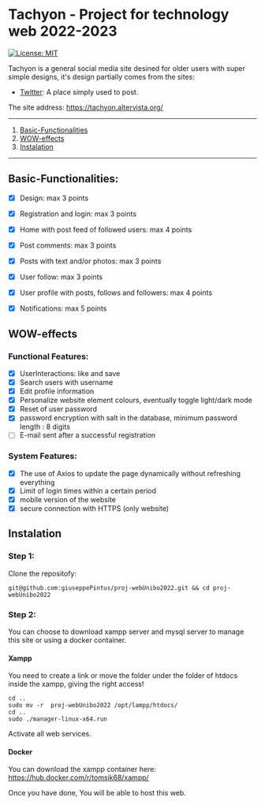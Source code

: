 
# Tachyon - Project for technology web 2022-2023
[![License: MIT ](https://img.shields.io/badge/License-MIT-red.svg)](https://opensource.org/licenses/MIT)


Tachyon is a general social media site desined for older users with super simple designs, it's design partially comes from 
the sites:
- [Twitter](https://twitter.com/): A place simply used to post. 

The site address: https://tachyon.altervista.org/

---------------------------------
1. [Basic-Functionalities](#basic-functionalities)
2. [WOW-effects](#wow-effects)
3. [Instalation](#Instalation)
---------------------------------

## Basic-Functionalities:
- [X] Design: max 3 points
- [X] Registration and login: max 3 points
- [X] Home with post feed of followed users: max 4 points
- [X] Post comments: max 3 points
- [X] Posts with text and/or photos: max 3 points
- [X] User follow: max 3 points
- [X] User profile with posts, follows and followers: max 4 points
- [X] Notifications: max 5 points


## WOW-effects
### Functional Features:
- [X] UserInteractions: like and save
- [X] Search users with username
- [X] Edit profile information
- [X] Personalize website element colours, eventually toggle light/dark mode
- [X] Reset of user password
- [X] password encryption with salt in the database, minimum password length : 8 digits
- [ ] E-mail sent after a successful registration

### System Features:
- [X] The use of Axios to update the page dynamically without refreshing everything
- [X] Limit of login times within a certain period
- [X] mobile version of the website
- [X] secure connection with HTTPS (only website) 

## Instalation
### Step 1:
Clone the repositofy:
```
git@github.com:giuseppePintus/proj-webUnibo2022.git && cd proj-webUnibo2022
```
### Step 2:
You can choose to download xampp server and mysql server to manage this site or using a docker container.

#### Xampp
You need to create a link or move the folder under the folder of htdocs inside the xampp, giving the right access!
```
cd ..
sudo mv -r  proj-webUnibo2022 /opt/lampp/htdocs/
cd ..
sudo ./manager-linux-x64.run
```
Activate all web services.

#### Docker
You can download the xampp container here: https://hub.docker.com/r/tomsik68/xampp/

Once you have done, You will be able to host this web.


